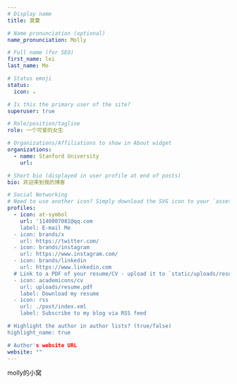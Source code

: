 ```yaml
---
# Display name
title: 莫蕾

# Name pronunciation (optional)
name_pronunciation: Molly

# Full name (for SEO)
first_name: lei
last_name: Mo

# Status emoji
status:
  icon: ☕️

# Is this the primary user of the site?
superuser: true

# Role/position/tagline
role: 一个可爱的女生

# Organizations/Affiliations to show in About widget
organizations:
  - name: Stanford University
    url: 

# Short bio (displayed in user profile at end of posts)
bio: 欢迎来到我的博客

# Social Networking
# Need to use another icon? Simply download the SVG icon to your `assets/media/icons/` folder.
profiles:
  - icon: at-symbol
    url: '1140007081@qq.com
    label: E-mail Me
  - icon: brands/x
    url: https://twitter.com/
  - icon: brands/instagram
    url: https://www.instagram.com/
  - icon: brands/linkedin
    url: https://www.linkedin.com
  # Link to a PDF of your resume/CV - upload it to `static/uploads/resume.pdf`
  - icon: academicons/cv
    url: uploads/resume.pdf
    label: Download my resume
  - icon: rss
    url: ./post/index.xml
    label: Subscribe to my blog via RSS feed

# Highlight the author in author lists? (true/false)
highlight_name: true

# Author's website URL
website: ""
---
```


molly的小窝
